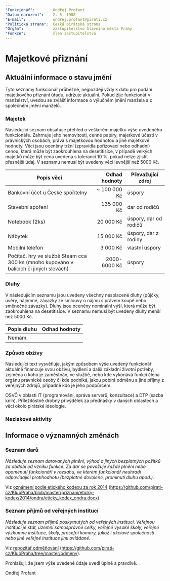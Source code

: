 ```yaml
---
"Funkcionář":        Ondřej Profant
"Datum narození":    2. 5. 1988
"E-mail":            ondrej.profant@pirati.cz
"Politická strana":  Česká pirátská strana
"Orgán":             zastupitelstvo hlavního města Prahy
"Funkce":            člen zastupitelstva
---
```


Majetkové přiznání
==================

Aktuální informace o stavu jmění
----------------------------------

Tyto seznamy funkcionář průběžně, nejpozději vždy k datu pro podání majetkového přiznání úřadu, udržuje aktuální. Pokud žije funkcionář v manželství, uvedou se zvlášť informace o výlučném jmění manžela a o společném jmění manželů. 

### Majetek

Následující seznam obsahuje přehled o veškerém majetku výše uvedeného funkcionáře. Zahrnuje jeho nemovitosti, cenné papíry, majetkové účasti v právnických osobách, práva s majetkovou hodnotou a jiné majetkové hodnoty. Věci jsou oceněny tržní (zpravidla pořizovací nebo odhadní) cenou, která může být zaokrouhlena na desetitisíce, v případě velkých majetků může být cena uvedena s tolerancí 10 %, pokud nelze zjistit přesnější údaj. V seznamu nemusí být uvedeny věci levnější než 5000 Kč.

| Popis věci            | Odhad hodnoty |  Převažující zdroj                  |
| --------------------- | ------------: |  ---------------------- |
| Bankovní účet u České spořitelny | ~ 100 000 Kč | úspory |
| Stavební spoření      | 135 000 Kč | dar od rodičů |
| Notebook (2ks)        |  20 000 Kč | úspory, dar od rodičů |
| Nábytek               |  15 000 Kč | úspory, dar z rodiny |
| Mobilní telefon       |   3 000 Kč | vlastní úspory |
| Počítač. hry ve službě Steam cca 300 ks (mnoho kupováno v balicích či jiných slevách)| 2000-6000 Kč | úspory |

### Dluhy

V následujícím seznamu jsou uvedeny všechny nesplacené dluhy (půjčky, úvěry, nájemné, závazky ze smlouvy o nájmu s právem koupě nebo směnečné závazky). Dluhy jsou oceněny nominální výší, která může být zaokrouhlena na desetitisíce. V seznamu nemusí být uvedeny dluhy menší než 5000 Kč.

| Popis dluhu           | Odhad hodnoty |
| --------------------- | ------------: |
| Nemám. |  |  |


### Způsob obživy

Následující text vysvětluje, jakým způsobem výše uvedený funkcionář aktuálně financuje svou obživu, bydlení a další základní životní potřeby, zejména u koho je zaměstnán, ve službě, nebo kde vykonává funkci člena orgánu právnické osoby či kde podniká, jakou pobírá odměnu a jiné příjmy z veřejných zdrojů, případně kdo je jeho podpůrcem.

OSVČ v oblasti IT (programování, správa serverů, konzultace) a DTP (sazba knih). Příležitostně drobný přivýdělek za přednášky v daných oblastech a věcí okolo pirátské ideologie.

### Neziskové aktivity


Informace o významných změnách
----------------------------------

### Seznam darů

*Následuje seznam darovaných plnění, výhod a jiných bezplatných požitků za období od vzniku funkce. Za dar se považuje každé plnění nebo opomenutí funkcionáři v rozsahu, ve kterém funkcionář neuhradí odpovídající protihodnotu (bezplatné dovolené, prominutí dluhu apod.).*

Viz [oznámení podle etického kodexu za rok 2014](https://github.com/pirati-cz/KlubPraha/blob/master/priznani/eticky-kodex/2014/ondra/eticky_kodex_ondra.docx) (https://github.com/pirati-cz/KlubPraha/blob/master/priznani/eticky-kodex/2014/ondra/eticky_kodex_ondra.docx).


### Seznam příjmů od veřejných institucí

*Následuje seznam příjmů poskytnutých od veřejných institucí. Veřejnou institucí je stát, územní samosprávné celky, veřejné vysoké školy, veřejné výzkumné instituce, školy, prosefní komory, jakož i akciové společnosti nebo jiné veřejné instituce jimi ovládané.*

Viz [repozitář odměňování](https://github.com/pirati-cz/KlubPraha/tree/master/odmeny) (https://github.com/pirati-cz/KlubPraha/tree/master/odmeny). 


Prohlašuji, že jsem výše uvedené údaje uvedl úplně a pravdivě. 

Ondřej Profant
